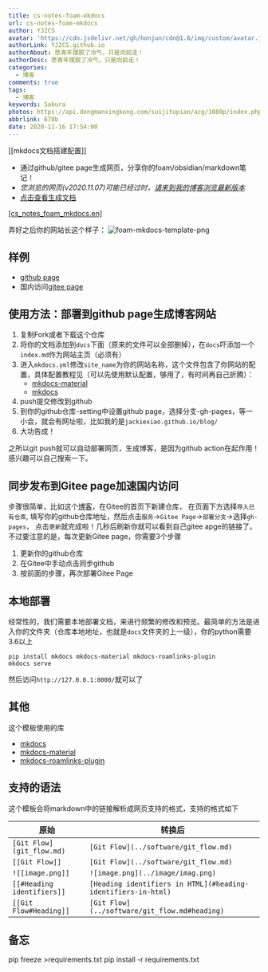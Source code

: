 ```yaml
---
title: cs-notes-foam-mkdocs
url: cs-notes-foam-mkdocs
author: YJ2CS
avatar: 'https://cdn.jsdelivr.net/gh/honjun/cdn@1.6/img/custom/avatar.jpg'
authorLink: YJ2CS.github.io
authorAbout: 愿青年摆脱了冷气，只是向前走！
authorDesc: 愿青年摆脱了冷气，只是向前走！
categories:
  - 博客
comments: true
tags:
  - 博客
keywords: Sakura
photos: https://api.dongmanxingkong.com/suijitupian/acg/1080p/index.php?abbrlink=678b
abbrlink: 678b
date: 2020-11-16 17:54:00
---
```

[[mkdocs文档搭建配置]]
- 通过github/gitee page生成网页，分享你的foam/obsidian/markdown笔记！
- *您浏览的网页(v2020.11.07)可能已经过时，[请来到我的博客浏览最新版本](http://47.95.207.150/abort/readme_73.html)*
- [点击查看生成文档](https://YJ2CS.github.io/la-blog)

[[cs_notes_foam_mkdocs.en]](https://github.com/Jackiexiao/foam-mkdocs-template/blob/master/README.md)

弄好之后你的网站长这个样子：
![foam-mkdocs-template-png](images/readme.images/demo_mkdocs.png)

## 样例

- [github page](https://jackiexiao.github.io/foam-mkdocs-template/)
- 国内访问[gitee page](https://jackiegeek.gitee.io/foam-mkdocs-template/)

## 使用方法：部署到github page生成博客网站

1. 复制Fork或者下载这个仓库
2. 将你的文档添加到`docs`下面（原来的文件可以全部删掉），在`docs`吓添加一个`index.md`作为网站主页（必须有）
3. 进入`mkdocs.yml`修改`site_name`为你的网站名称，这个文件包含了你网站的配置，具体配置教程见（可以先使用默认配置，够用了，有时间再自己折腾）：
   - [mkdocs-material](https://squidfunk.github.io/mkdocs-material/)
   - [mkdocs](https://www.mkdocs.org/user-guide/configuration/)
4. push提交修改到github
5. 到你的github仓库-setting中设置github page，选择分支-gh-pages，等一小会，就会有网址啦，比如我的是`jackiexiao.github.io/blog/`
6. 大功告成！

之所以git push就可以自动部署网页，生成博客，是因为github action在起作用！感兴趣可以自己搜索一下。

## 同步发布到Gitee page加速国内访问

步骤很简单，比如这个[博客](https://jackiegeek.gitee.io/blog/)，在Gitee的首页下新建仓库，
在页面下方选择`导入已有仓库`, 填写你的github仓库地址，然后点击`服务`->`Gitee Page`->`部署分支`->选择`gh-pages`，
点击`更新`就完成啦！几秒后刷新你就可以看到自己gitee apge的链接了。不过要注意的是，每次更新Gitee page，你需要3个步骤

1. 更新你的github仓库
2. 在Gitee中手动点击同步github
3. 按前面的步骤，再次部署Gitee Page

## 本地部署

经常性的，我们需要本地部署文档，来进行频繁的修改和预览。最简单的方法是进入你的文件夹（仓库本地地址，也就是`docs`文件夹的上一级），你的python需要3.6以上

```shell
pip install mkdocs mkdocs-material mkdocs-roamlinks-plugin
mkdocs serve
```

然后访问`http://127.0.0.1:8000/`就可以了

## 其他

这个模板使用的库

- [mkdocs](https://www.mkdocs.org/user-guide/configuration/)
- [mkdocs-material](https://squidfunk.github.io/mkdocs-material/)
- [mkdocs-roamlinks-plugin](https://github.com/Jackiexiao/mkdocs-roamlinks-plugin)

## 支持的语法

这个模板会将markdown中的链接解析成网页支持的格式，支持的格式如下

| 原始                  | 转换后                             |
| ----------------------- | ----------------------------------- |
| `[Git Flow](git_flow.md)` | `[Git Flow](../software/git_flow.md)` |
| `[[Git Flow]]`            | `[Git Flow](../software/git_flow.md)` |
| `![[image.png]]`           | `![image.png](../image/imag.png)`      |
| `[[#Heading identifiers]]` | `[Heading identifiers in HTML](#heading-identifiers-in-html)`
| `[[Git Flow#Heading]]` | `[Git Flow](../software/git_flow.md#heading)` |

## 备忘

pip freeze >requirements.txt
pip install -r requirements.txt

[//begin]: # "Autogenerated link references for markdown compatibility"
[readmeen]: README.en "Foam-mkdocs-template"
[//end]: # "Autogenerated link references"
